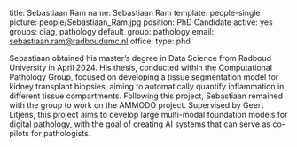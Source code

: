 title: Sebastiaan Ram
name: Sebastiaan Ram
template: people-single
picture: people/Sebastiaan_Ram.jpg
position: PhD Candidate
active: yes
groups: diag, pathology
default_group: pathology
email: sebastiaan.ram@radboudumc.nl
office: 
type: phd

Sebastiaan obtained his master’s degree in Data Science from Radboud University in April 2024. His thesis, conducted within the Computational Pathology Group, focused on developing a tissue segmentation model for kidney transplant biopsies, aiming to automatically quantify inflammation in different tissue compartments. Following this project, Sebastiaan remained with the group to work on the AMMODO project. Supervised by Geert Litjens, this project aims to develop large multi-modal foundation models for digital pathology, with the goal of creating AI systems that can serve as co-pilots for pathologists.
